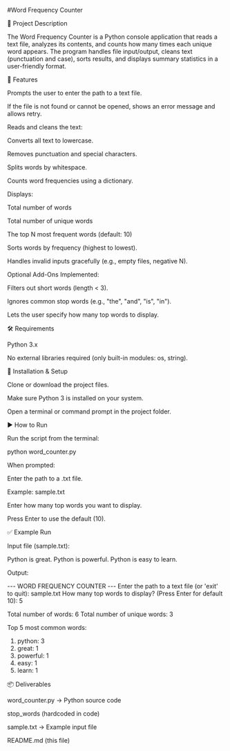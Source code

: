 #Word Frequency Counter

📌 Project Description

The Word Frequency Counter is a Python console application that reads a text file, analyzes its contents, and counts how many times each unique word appears.
The program handles file input/output, cleans text (punctuation and case), sorts results, and displays summary statistics in a user-friendly format.

🚀 Features

Prompts the user to enter the path to a text file.

If the file is not found or cannot be opened, shows an error message and allows retry.

Reads and cleans the text:

Converts all text to lowercase.

Removes punctuation and special characters.

Splits words by whitespace.

Counts word frequencies using a dictionary.

Displays:

Total number of words

Total number of unique words

The top N most frequent words (default: 10)

Sorts words by frequency (highest to lowest).

Handles invalid inputs gracefully (e.g., empty files, negative N).

Optional Add-Ons Implemented:

Filters out short words (length < 3).

Ignores common stop words (e.g., "the", "and", "is", "in").

Lets the user specify how many top words to display.

🛠 Requirements

Python 3.x

No external libraries required (only built-in modules: os, string).

📂 Installation & Setup

Clone or download the project files.

Make sure Python 3 is installed on your system.

Open a terminal or command prompt in the project folder.

▶️ How to Run

Run the script from the terminal:

python word_counter.py


When prompted:

Enter the path to a .txt file.

Example: sample.txt

Enter how many top words you want to display.

Press Enter to use the default (10).

✅ Example Run

Input file (sample.txt):

Python is great. Python is powerful. Python is easy to learn.


Output:

--- WORD FREQUENCY COUNTER ---
Enter the path to a text file (or 'exit' to quit): sample.txt
How many top words to display? (Press Enter for default 10): 5

Total number of words: 6
Total number of unique words: 3

Top 5 most common words:
1. python: 3
2. great: 1
3. powerful: 1
4. easy: 1
5. learn: 1

📦 Deliverables

word_counter.py → Python source code

stop_words (hardcoded in code)

sample.txt → Example input file

README.md (this file)
